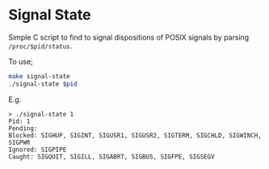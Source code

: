 # Signal State

Simple C script to find to signal dispositions of POSIX signals by parsing `/proc/$pid/status`.

To use;

```sh
make signal-state
./signal-state $pid
```

E.g.

```
> ./signal-state 1
Pid: 1
Pending:
Blocked: SIGHUP, SIGINT, SIGUSR1, SIGUSR2, SIGTERM, SIGCHLD, SIGWINCH, SIGPWR
Ignored: SIGPIPE
Caught: SIGQUIT, SIGILL, SIGABRT, SIGBUS, SIGFPE, SIGSEGV
```
